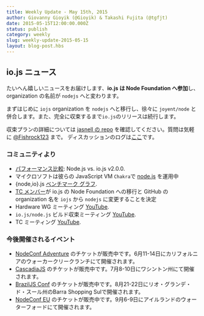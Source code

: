 ```yaml
---
title: Weekly Update - May 15th, 2015
author: Giovanny Gioyik (@Gioyik) & Takashi Fujita (@tgfjt)
date: 2015-05-15T12:00:00.000Z
status: publish
category: weekly
slug: weekly-update-2015-05-15
layout: blog-post.hbs
---
```


<!--
# io.js News
-->

## io.js ニュース

<!--
We are happy to announce this news, **"io.js decides to join the Node Foundation"**. And our organization name will be renamed `nodejs`.
-->

たいへん嬉しいニュースをお届けします、**io.js は Node Foundation へ参加**し、organization の名前が `nodejs` へと変わります。

<!--
As a first step, we will move from `iojs` organization to `nodejs` organization and will converge `joyent/node` gradually. We will continue to release `io.js` until the convergence have done.
-->

まずはじめに `iojs` organization を `nodejs` へと移行し、徐々に `joyent/node` と併合します。また、完全に収束するまで`io.js`のリリースは続行します。

<!--
If you would like to see the convergence plan in detail, please check it at [jasnell repo](https://github.com/jasnell/dev-policy/blob/master/convergence.md). When you would like to ask questions, feel free to ask [@Fishrock123](mailto:fishrock123@rocketmail.com). The discussion log is [here](https://github.com/nodejs/node/issues/1664)
-->

収束プランの詳細については [jasnell の repo](https://github.com/jasnell/dev-policy/blob/master/convergence.md) を確認してください。質問は気軽に [@Fishrock123](mailto:fishrock123@rocketmail.com) まで。 ディスカッションのログは[ここ](https://github.com/nodejs/io.js/issues/1664)です。

<!--
### Community Updates
-->

### コミュニティより

<!--
* [Performance Showdown](https://raygun.io/blog/2015/05/performance-showdown-node-js-vs-io-js-v2-0-0/): Node.js vs. io.js v2.0.0.
* Microsoft has [node.js](https://github.com/Microsoft/node) running on their JavaScript VM `Chakra`.
* {node,io}.js [benchmark graphs](http://thlorenz.com/benchgraph/).
* [TC members](https://twitter.com/rvagg/status/598605393636429825) decide to move io.js to Node Foundation and the organization name will be renamed nodejs.
* Hardware WG Meeting on [YouTube](https://www.youtube.com/watch?v=EFJVMGRtDWE).
* `io.js/node.js` Build Convergence Meeting on [YouTube](https://www.youtube.com/watch?v=8dxkM9vHmrY).
* TC Meeting on [YouTube](https://www.youtube.com/watch?v=UbYiFLf7MpU).
-->

* [パフォーマンス比較](https://raygun.io/blog/2015/05/performance-showdown-node-js-vs-io-js-v2-0-0/): Node.js vs. io.js v2.0.0.
* マイクロソフトは彼らの JavaScript VM `Chakra`で [node.js](https://github.com/Microsoft/node) を運用中
* {node,io}.js [ベンチマーク グラフ](http://thlorenz.com/benchgraph/).
* [TC メンバー](https://twitter.com/rvagg/status/598605393636429825)が io.js の Node Foundation への移行と GitHub の organization 名を `iojs` から `nodejs` に変更することを決定
* Hardware WG ミーティング [YouTube](https://www.youtube.com/watch?v=EFJVMGRtDWE).
* `io.js/node.js` ビルド収束ミーティング [YouTube](https://www.youtube.com/watch?v=8dxkM9vHmrY).
* TC ミーティング [YouTube](https://www.youtube.com/watch?v=UbYiFLf7MpU).

<!--
### Upcoming Events
-->

### 今後開催されるイベント

<!--
* [NodeConf Adventure](http://nodeconf.com/) tickets are on sale, June 11th - 14th at Walker Creek Ranch, CA
* [CascadiaJS](http://2015.cascadiajs.com/) tickets are on sale, July 8th - 10th at Washington State
* [BrazilJS Conf](http://braziljs.com.br/) tickets are on sale, August 21st - 22nd at Shopping Center BarraShoppingSul
* [NodeConf EU](http://nodeconf.eu/) tickets are on sale, September 6th - 9th at Waterford, Ireland
-->

* [NodeConf Adventure](http://nodeconf.com/) のチケットが販売中です。6月11-14日にカリフォルニアのウォーカークリークランチにて開催されます。
* [CascadiaJS](http://2015.cascadiajs.com/) のチケットが販売中です。7月8-10日にワシントン州にて開催されます。
* [BrazilJS Conf](http://braziljs.com.br/) のチケットが販売中です。8月21-22日にリオ・グランデ・ド・スール州のBarra Shopping Sulで開催されます。
* [NodeConf EU](http://nodeconf.eu/) のチケットが販売中です。9月6-9日にアイルランドのウォーターフォードにて開催されます。
